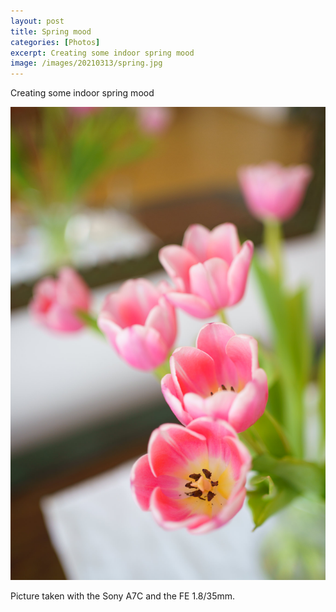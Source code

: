 ```yaml
---
layout: post
title: Spring mood
categories: [Photos]
excerpt: Creating some indoor spring mood
image: /images/20210313/spring.jpg
---
```

Creating some indoor spring mood

![Tulips](../images/20210313/spring.jpg)

Picture taken with the Sony A7C and the FE 1.8/35mm.
